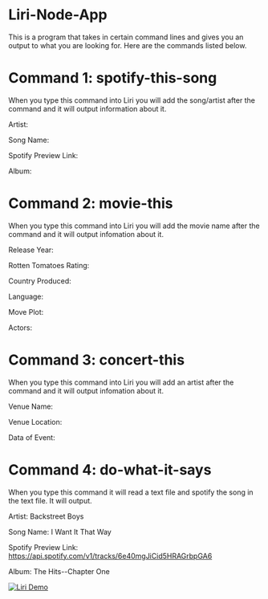 # Liri-Node-App
This is a program that takes in certain command lines and gives you an output to what you are looking for. Here are the commands listed below.

# Command 1: spotify-this-song
When you type this command into Liri you will add the song/artist after the command and it will output information about it.

Artist:

Song Name:

Spotify Preview Link:

Album:

# Command 2: movie-this
When you type this command into Liri you will add the movie name after the command and it will output infomation about it.

Release Year:

Rotten Tomatoes Rating:

Country Produced:

Language:

Move Plot:   

Actors:


# Command 3: concert-this
When you type this command into Liri you will add an artist after the command and it will output infomation about it.

Venue Name:

Venue Location:

Data of Event:


# Command 4: do-what-it-says
When you type this command it will read a text file and spotify the song in the text file. It will output.

Artist: Backstreet Boys

Song Name: I Want It That Way

Spotify Preview Link: https://api.spotify.com/v1/tracks/6e40mgJiCid5HRAGrbpGA6

Album: The Hits--Chapter One

[![Liri Demo](https://img.youtube.com/vi/fQQWf8ce8z0/0.jpg)](https://www.youtube.com/watch?v=fQQWf8ce8z0)



